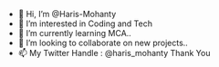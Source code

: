 - 👋 Hi, I’m @Haris-Mohanty
- 👀 I’m interested in Coding and Tech
- 🌱 I’m currently learning MCA..
- 💞️ I’m looking to collaborate on new projects..
- 📫 My Twitter Handle : @haris_mohanty
      Thank You

<!---
Haris-Mohanty/Haris-Mohanty is a ✨ special ✨ repository because its `README.md` (this file) appears on your GitHub profile.
You can click the Preview link to take a look at your changes.
--->
